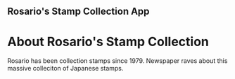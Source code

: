 Rosario's Stamp Collection App
---
# About Rosario's Stamp Collection

Rosario has been collection stamps since 1979.
Newspaper raves about this massive colleciton of Japanese stamps.



